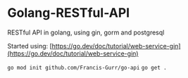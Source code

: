 # Golang-RESTful-API

RESTful API in golang, using gin, gorm and postgresql

Started using: [https://go.dev/doc/tutorial/web-service-gin](https://go.dev/doc/tutorial/web-service-gin)

`go mod init github.com/Francis-Gurr/go-api`
`go get .`
